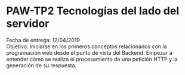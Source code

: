 # PAW-TP2 Tecnologías del lado del servidor
Fecha de entrega: 12/04/2019 <br>
Objetivo: Iniciarse en los primeros conceptos relacionados con la programación web desde el punto
de vista del Backend. Empezar a entender cómo se realiza el procesamiento de una petición HTTP y la
generación de su respuesta.

